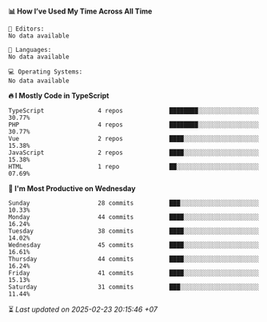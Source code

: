 <!--START_SECTION:readme-stats-->
**📊 How I’ve Used My Time Across All Time**

```text
📝 Editors:
No data available

💬 Languages:
No data available

💻 Operating Systems:
No data available
```

**🔥 I Mostly Code in TypeScript**

```text
TypeScript               4 repos             ████████░░░░░░░░░░░░░░░░░   30.77%
PHP                      4 repos             ████████░░░░░░░░░░░░░░░░░   30.77%
Vue                      2 repos             ████░░░░░░░░░░░░░░░░░░░░░   15.38%
JavaScript               2 repos             ████░░░░░░░░░░░░░░░░░░░░░   15.38%
HTML                     1 repo              ██░░░░░░░░░░░░░░░░░░░░░░░   07.69%
```

**📅 I'm Most Productive on Wednesday**

```text
Sunday                   28 commits          ███░░░░░░░░░░░░░░░░░░░░░░   10.33%
Monday                   44 commits          ████░░░░░░░░░░░░░░░░░░░░░   16.24%
Tuesday                  38 commits          ████░░░░░░░░░░░░░░░░░░░░░   14.02%
Wednesday                45 commits          ████░░░░░░░░░░░░░░░░░░░░░   16.61%
Thursday                 44 commits          ████░░░░░░░░░░░░░░░░░░░░░   16.24%
Friday                   41 commits          ████░░░░░░░░░░░░░░░░░░░░░   15.13%
Saturday                 31 commits          ███░░░░░░░░░░░░░░░░░░░░░░   11.44%
```



⏳ *Last updated on 2025-02-23 20:15:46 +07*
<!--END_SECTION:readme-stats-->